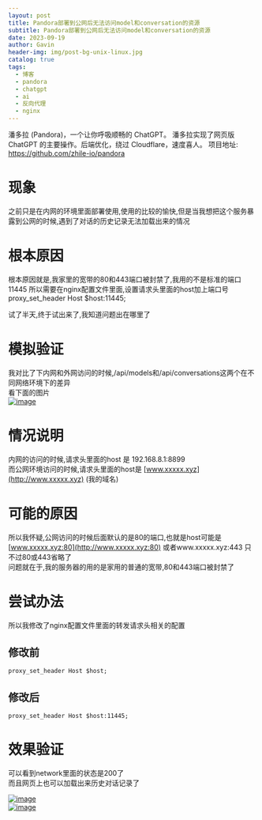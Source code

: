 ```yaml
---
layout: post
title: Pandora部署到公网后无法访问model和conversation的资源
subtitle: Pandora部署到公网后无法访问model和conversation的资源
date: 2023-09-19
author: Gavin
header-img: img/post-bg-unix-linux.jpg
catalog: true
tags:
  - 博客
  - pandora
  - chatgpt
  - ai
  - 反向代理
  - nginx
---
```

潘多拉 (Pandora)，一个让你呼吸顺畅的 ChatGPT。
潘多拉实现了网页版 ChatGPT 的主要操作。后端优化，绕过 Cloudflare，速度喜人。
项目地址:  https://github.com/zhile-io/pandora
# 现象
之前只是在内网的环境里面部署使用,使用的比较的愉快,但是当我想把这个服务暴露到公网的时候,遇到了对话的历史记录无法加载出来的情况

# 根本原因
根本原因就是,我家里的宽带的80和443端口被封禁了,我用的不是标准的端口 11445
所以需要在nginx配置文件里面,设置请求头里面的host加上端口号
proxy_set_header Host $host:11445;

试了半天,终于试出来了,我知道问题出在哪里了

# 模拟验证

我对比了下内网和外网访问的时候,/api/models和/api/conversations这两个在不同网络环境下的差异  
看下面的图片  
[![image](https://user-images.githubusercontent.com/39456045/246604104-3ac12fc8-3204-41d1-a1c2-16fb73bbf7de.png)](https://user-images.githubusercontent.com/39456045/246604104-3ac12fc8-3204-41d1-a1c2-16fb73bbf7de.png)

# 情况说明

内网的访问的时候,请求头里面的host 是 192.168.8.1:8899  
而公网环境访问的时候,请求头里面的host是 [www.xxxxx.xyz](http://www.xxxxx.xyz) (我的域名)

# 可能的原因

所以我怀疑,公网访问的时候后面默认的是80的端口,也就是host可能是 [www.xxxxx.xyz:80](http://www.xxxxx.xyz:80) 或者www.xxxxx.xyz:443 只不过80或443省略了  
问题就在于,我的服务器的用的是家用的普通的宽带,80和443端口被封禁了

# 尝试办法

所以我修改了nginx配置文件里面的转发请求头相关的配置

## 修改前

`proxy_set_header Host $host;`

## 修改后

`proxy_set_header Host $host:11445;`

# 效果验证

可以看到network里面的状态是200了  
而且网页上也可以加载出来历史对话记录了  

[![image](https://user-images.githubusercontent.com/39456045/246604083-e146da39-cf18-4978-bf5b-5761c12e6627.png)](https://user-images.githubusercontent.com/39456045/246604083-e146da39-cf18-4978-bf5b-5761c12e6627.png)  
[![image](https://user-images.githubusercontent.com/39456045/246604181-ab92fb80-88ff-4cb5-b781-513b40b8ba23.png)](https://user-images.githubusercontent.com/39456045/246604181-ab92fb80-88ff-4cb5-b781-513b40b8ba23.png)